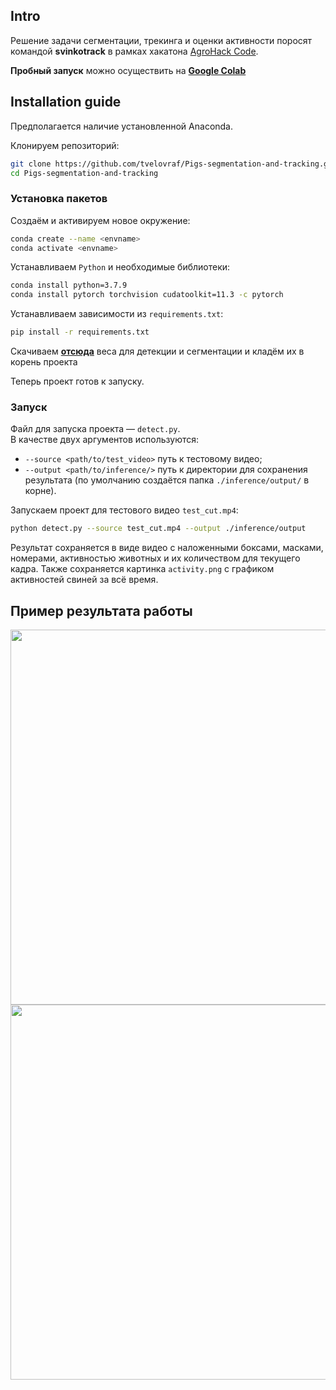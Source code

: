## Intro

Решение задачи сегментации, трекинга и оценки активности поросят командой **svinkotrack** в рамках хакатона [AgroHack Code](https://agro-code.ru/hack/task/digital-farm/).  

**Пробный запуск** можно осуществить на [**Google Colab**](https://colab.research.google.com/drive/1-D7cfnjwPrFF92_6qwfvWCrWFpW7JSuT?usp=sharing#scrollTo=AQEXOi6-twGA)

## Installation guide

Предполагается наличие установленной Anaconda. 

Клонируем репозиторий:
```bash
git clone https://github.com/tvelovraf/Pigs-segmentation-and-tracking.git
cd Pigs-segmentation-and-tracking
```

### Установка пакетов

Создаём и активируем новое окружение:

```bash
conda create --name <envname>  
conda activate <envname> 
```
Устанавливаем `Python` и необходимые библиотеки:
```bash
conda install python=3.7.9
conda install pytorch torchvision cudatoolkit=11.3 -c pytorch
``` 
Устанавливаем зависимости из `requirements.txt`:
```bash
pip install -r requirements.txt
```
Скачиваем [**отсюда**](https://drive.google.com/drive/folders/1dtmGsNtqjM_JrNN2PK4Du6YyU7rMFwzV?usp=sharing) веса для детекции и сегментации и кладём их в корень проекта 

Теперь проект готов к запуску.

### Запуск
Файл для запуска проекта — `detect.py`.  
В качестве двух аргументов используются:  
* `--source <path/to/test_video>` путь к тестовому видео;  
* `--output <path/to/inference/>` путь к директории для сохранения результата (по умолчанию создаётся папка `./inference/output/` в корне).

Запускаем проект для тестового видео `test_cut.mp4`:
```bash
python detect.py --source test_cut.mp4 --output ./inference/output
```

Результат сохраняется в виде видео с наложенными боксами, масками, номерами, активностью животных и их количеством для текущего кадра. Также сохраняется картинка `activity.png` с графиком активностей свиней за всё время.

## Пример результата работы
<p align="center">
  <img src="./imgs/Movie_1.gif" width="600" />
  <img src="./imgs/Movie_2.gif" width="600" /> 
</p>

